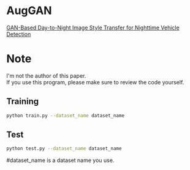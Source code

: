 # AugGAN

<a href="https://ieeexplore.ieee.org/abstract/document/8950077">GAN-Based Day-to-Night Image Style Transfer for Nighttime Vehicle Detection</a>


# Note
I'm not the author of this paper.  
If you use this program, please make sure to review the code yourself.

## Training
```bash
python train.py --dataset_name dataset_name
```
## Test
```bash
python test.py --dataset_name dataset_name
```

#dataset_name is a dataset name you use.
